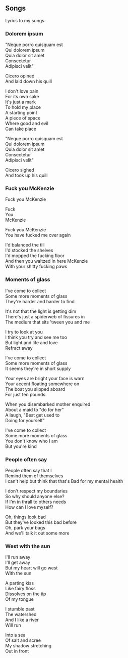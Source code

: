 ## Songs

Lyrics to my songs.


### Dolorem ipsum

"Neque porro quisquam est  
Qui dolorem ipsum  
Quia dolor sit amet  
Consectetur  
Adipisci velit"  

Cicero opined  
And laid down his quill  

I don't love pain  
For its own sake  
It's just a mark  
To hold my place  
A starting point  
A piece of space  
Where good and evil  
Can take place  

"Neque porro quisquam est  
Qui dolorem ipsum  
Quia dolor sit amet  
Consectetur  
Adipisci velit"  

Cicero sighed  
And took up his quill  


### Fuck you McKenzie

Fuck you McKenzie  

Fuck  
You  
McKenzie  

Fuck you McKenzie  
You have fucked me over again  

I'd balanced the till  
I'd stocked the shelves  
I'd mopped the fucking floor  
And then you waltzed in here McKenzie  
With your shitty fucking paws  


### Moments of glass

I've come to collect  
Some more moments of glass  
They're harder and harder to find  

It's not that the light is getting dim  
There's just a spiderweb of fissures in  
The medium that sits 'tween you and me  

I try to look at you  
I think you try and see me too  
But light and life and love  
Refract away  

I've come to collect  
Some more moments of glass  
It seems they're in short supply  

Your eyes are bright your face is warn  
Your accent floating somewhere on  
The boat you slipped aboard  
For just ten pounds  

When you disembarked mother enquired  
About a maid to "do for her"  
A laugh, "Best get used to  
Doing for yourself"  

I've come to collect  
Some more moments of glass  
You don't know who I am  
But you're kind  


### People often say

People often say that I  
Remind them of themselves  
I can't help but think that that's
Bad for my mental health  

I don't respect my boundaries  
So why should anyone else?  
If I'm in thrall to others needs  
How can I love myself?  

Oh, things look bad  
But they've looked this bad before  
Oh, park your bags  
And we'll talk it out some more  


### West with the sun

I'll run away  
I'll get away  
But my heart will go west  
With the sun  

A parting kiss  
Like fairy floss  
Dissolves on the tip  
Of my tongue  

I stumble past  
The watershed  
And I like a river  
Will run  

Into a sea  
Of salt and scree  
My shadow stretching  
Out in front  
